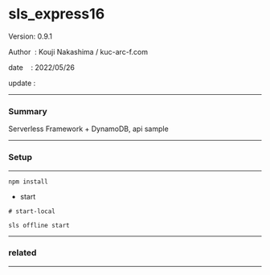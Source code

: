 ﻿# sls_express16

 Version: 0.9.1

 Author  : Kouji Nakashima / kuc-arc-f.com

 date    : 2022/05/26 

 update  :

***
### Summary

Serverless Framework + DynamoDB, api sample

***
### Setup

***

```
npm install
```

* start

```
# start-local

sls offline start
```

***
### related


***

